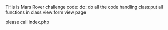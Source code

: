 THis is Mars Rover challenge code:
do: do all the code handling
class:put all functions in class
view:form view page

please call index.php

